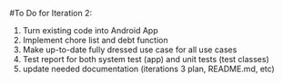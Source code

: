 #To Do for Iteration 2:

1. Turn existing code into Android App
2. Implement chore list and debt function
3. Make up-to-date fully dressed use case for all use cases
4. Test report for both system test (app) and unit tests (test classes)
5. update needed documentation (iterations 3 plan, README.md, etc)
